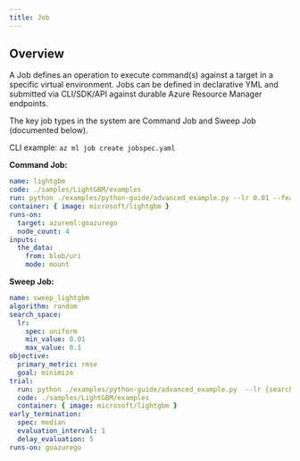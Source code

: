 ```yaml
---
title: Job
---
```


## Overview

A Job defines an operation to execute command(s) against a target in a specific virtual environment.
Jobs can be defined in declarative YML and submitted via CLI/SDK/API against durable Azure Resource Manager endpoints.

The key job types in the system are Command Job and Sweep Job (documented below).

CLI example: ```az ml job create jobspec.yaml```

**Command Job:**
```yaml
name: lightgbm
code: ./samples/LightGBM/examples
run: python ./examples/python-guide/advanced_example.py --lr 0.01 --feature_fraction 0.7 --bagging_fraction 0.6 --data {inputs.the_data}
container: { image: microsoft/lightgbm }
runs-on: 
  target: azureml:goazurego
  node_count: 4
inputs:
  the_data: 
    from: blob/uri
    mode: mount
```

**Sweep Job:**
```yaml
name: sweep_lightgbm
algorithm: random
search_space:
  lr:
    spec: uniform
    min_value: 0.01
    max_value: 0.1
objective:
  primary_metric: rmse
  goal: minimize
trial: 
  run: python ./examples/python-guide/advanced_example.py  --lr {search_space.lr} --feature_fraction 0.7 --bagging_fraction 0.6
  code: ./samples/LightGBM/examples
  container: { image: microsoft/lightgbm }
early_termination:
  spec: median
  evaluation_interval: 1
  delay_evaluation: 5
runs-on: goazurego
```
